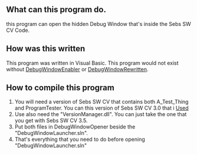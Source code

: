 ## What can this program do.
this program can open the hidden Debug Window that's inside the Sebs SW CV Code.
## How was this written
This program was written in Visual Basic. This program would not exist without [DebugWindowEnabler](https://github.com/stopyouhelper24/DebugWindowEnabler/releases/tag/1.0.0.0) or [DebugWindowRewritten](https://github.com/Alongusernamefornothing/DebugWindowRewritten).
## How to compile this program
1. You will need a version of Sebs SW CV that contains both A_Test_Thing and ProgramTester. You can this version of Sebs SW CV 3.0 that i [Used](https://github.com/stopyouhelper24/ModdedCV/releases/tag/3.0.0.200)
2. Use also need the "VersionManager.dll". You can just take the one that you get with Sebs SW CV 3.5.
3. Put both files in DebugWindowOpener beside the "DebugWindowLauncher.sln".
4. That's everything that you need to do before opening "DebugWindowLauncher.sln"
